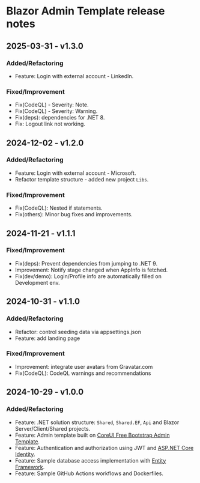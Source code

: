 # Blazor Admin Template release notes

## 2025-03-31 - v1.3.0

### Added/Refactoring

- Feature: Login with external account - LinkedIn.

### Fixed/Improvement

- Fix(CodeQL) - Severity: Note.
- Fix(CodeQL) - Severity: Warning.
- Fix(deps): dependencies for .NET 8.
- Fix: Logout link not working.

## 2024-12-02 - v1.2.0

### Added/Refactoring

- Feature: Login with external account - Microsoft.
- Refactor template structure - added new project `Libs`.

### Fixed/Improvement

- Fix(CodeQL): Nested if statements.
- Fix(others): Minor bug fixes and improvements.

## 2024-11-21 - v1.1.1

### Fixed/Improvement

- Fix(deps): Prevent dependencies from jumping to .NET 9.
- Improvement: Notify stage changed when AppInfo is fetched.
- Fix(dev/demo): Login/Profile info are automatically filled on Development env.

## 2024-10-31 - v1.1.0

### Added/Refactoring

- Refactor: control seeding data via appsettings.json
- Feature: add landing page

### Fixed/Improvement

- Improvement: integrate user avatars from Gravatar.com
- Fix(CodeQL): CodeQL warnings and recommendations

## 2024-10-29 - v1.0.0

### Added/Refactoring

- Feature: .NET solution structure: `Shared`, `Shared.EF`, `Api` and Blazor Server/Client/Shared projects.
- Feature: Admin template built on [CoreUI Free Bootstrap Admin Template](https://coreui.io/product/free-bootstrap-admin-template/).
- Feature: Authentication and authorization using JWT and [ASP.NET Core Identity](https://learn.microsoft.com/en-us/aspnet/core/security/authentication/identity).
- Feature: Sample database access implementation with [Entity Framework](https://learn.microsoft.com/en-us/ef/core/).
- Feature: Sample GitHub Actions workflows and Dockerfiles.
